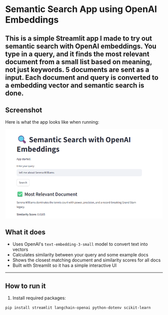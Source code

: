
# Semantic Search App using OpenAI Embeddings
This is a simple Streamlit app I made to try out semantic search with OpenAI embeddings. You type in a query, and it finds the most relevant document from a small list based on meaning, not just keywords.
5 documents are sent as a input. Each document and query is converted to a embedding vector and semantic search is done.
---
## Screenshot
Here is what the app looks like when running:

![App Screenshot](Data/app_screenshot.png)
## What it does
- Uses OpenAI's `text-embedding-3-small` model to convert text into vectors
- Calculates similarity between your query and some example docs
- Shows the closest matching document and similarity scores for all docs
- Built with Streamlit so it has a simple interactive UI
---
## How to run it
1. Install required packages:
```bash
pip install streamlit langchain-openai python-dotenv scikit-learn



